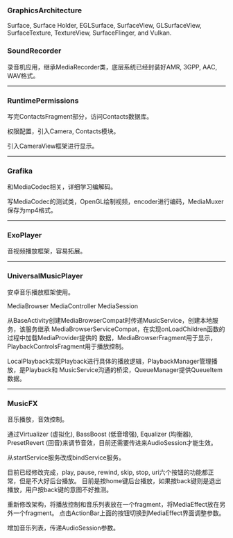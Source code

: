 <html>
    <h3>GraphicsArchitecture</h3>
    <p>Surface, Surface Holder, EGLSurface, SurfaceView, GLSurfaceView,
    SurfaceTexture, TextureView, SurfaceFlinger, and Vulkan.</p>
    <h3>SoundRecorder</h3>
    <p>录音机应用，继承MediaRecorder类，底层系统已经封装好AMR, 3GPP, AAC, WAV格式。</p>
    <hr>
    <h3>RuntimePermissions</h3>
    <p>写完ContactsFragment部分，访问Contacts数据库。</p>
    <p>权限配置，引入Camera, Contacts模块。</p>
    <p>引入CameraView框架进行显示。</p>
    <hr>
    <h3>Grafika</h3>
    <p>和MediaCodec相关，详细学习编解码。</p>
    <p>写MediaCodec的测试类，OpenGL绘制视频，encoder进行编码，MediaMuxer保存为mp4格式。</p>
    <hr>
    <h3>ExoPlayer</h3>
    <p>音视频播放框架，容易拓展。</p>
    <hr>
    <h3>UniversalMusicPlayer</h3>
    <p>安卓音乐播放框架使用。</p>
    <p>MediaBrowser MediaController MediaSession</p>
    <p>从BaseActivity创建MediaBrowserCompat时传递MusicService，创建本地服务，该服务继承
    MediaBrowserServiceCompat，在实现onLoadChildren函数的过程中加载MediaProvider提供的
    数据，MediaBrowserFragment用于显示，PlaybackControlsFragment用于播放控制。</p>
    <p>LocalPlayback实现Playback进行具体的播放逻辑，PlaybackManager管理播放，是Playback和
    MusicService沟通的桥梁，QueueManager提供QueueItem数据。</p>
    <hr>
    <h3>MusicFX</h3>
    <p>音乐播放，音效控制。</p>
    <p>通过Virtualizer (虚拟化), BassBoost (低音增强), Equalizer (均衡器),
    PresetRevert (回音)来调节音效，目前还需要传进来AudioSession才能生效。</p>
    <p>从startService服务改成bindService服务。</p>
    <p>目前已经修改完成，play, pause, rewind, skip, stop, uri六个按钮的功能都正常，但是不大好后台播放。
    目前是按home键后台播放，如果按back键则是退出播放，用户按back键的意图不好推测。</p>
    <p>重新修改架构，将播放控制和音乐列表放在一个fragment，将MediaEffect放在另外一个fragment。
    点击ActionBar上面的按钮切换到MediaEffect界面调整参数。</p>
    <p>增加音乐列表，传递AudioSession参数。</p>
</html>
